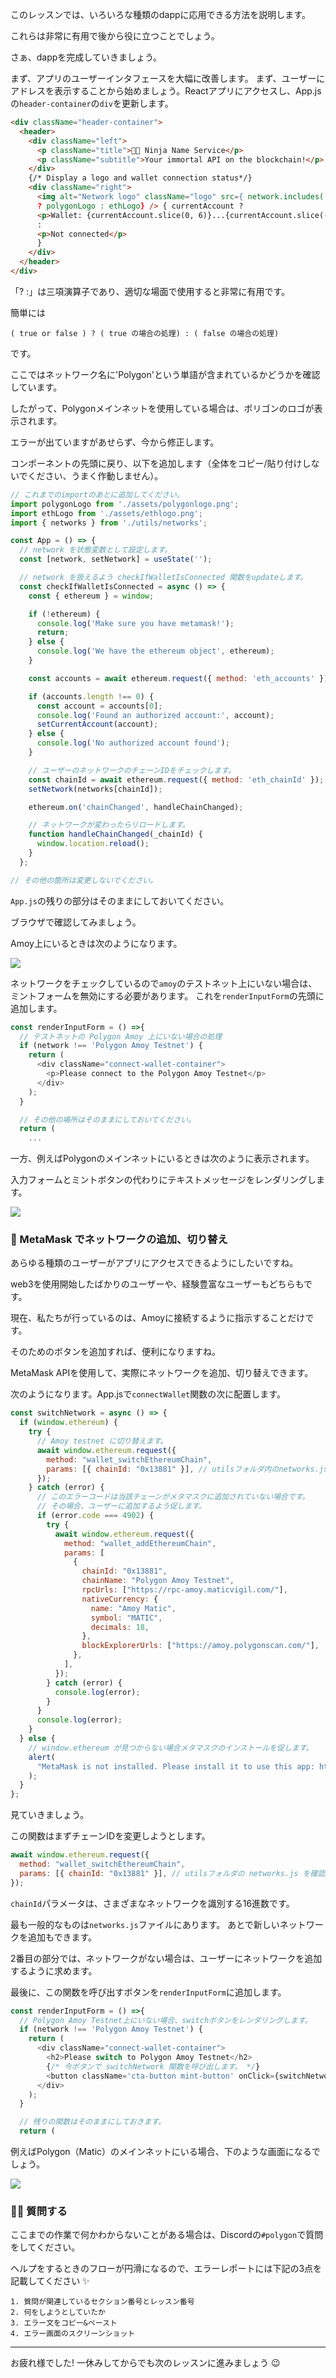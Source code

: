 このレッスンでは、いろいろな種類のdappに応用できる方法を説明します。

これらは非常に有用で後から役に立つことでしょう。

さぁ、dappを完成していきましょう。

まず、アプリのユーザーインタフェースを大幅に改善します。 まず、ユーザーにアドレスを表示することから始めましょう。Reactアプリにアクセスし、App.jsの`header-container`の`div`を更新します。

```html
<div className="header-container">
  <header>
    <div className="left">
      <p className="title">🐱‍👤 Ninja Name Service</p>
      <p className="subtitle">Your immortal API on the blockchain!</p>
    </div>
    {/* Display a logo and wallet connection status*/}
    <div className="right">
      <img alt="Network logo" className="logo" src={ network.includes('Polygon')
      ? polygonLogo : ethLogo} /> { currentAccount ?
      <p>Wallet: {currentAccount.slice(0, 6)}...{currentAccount.slice(-4)}</p>
      :
      <p>Not connected</p>
      }
    </div>
  </header>
</div>
```

「? :」は三項演算子であり、適切な場面で使用すると非常に有用です。

簡単には

```
( true or false ) ? ( true の場合の処理) : ( false の場合の処理)
```

です。

ここではネットワーク名に'Polygon'という単語が含まれているかどうかを確認しています。

したがって、Polygonメインネットを使用している場合は、ポリゴンのロゴが表示されます。

エラーが出ていますがあせらず、今から修正します。

コンポーネントの先頭に戻り、以下を追加します（全体をコピー/貼り付けしないでください、うまく作動しません）。

```js
// これまでのimportのあとに追加してください。
import polygonLogo from './assets/polygonlogo.png';
import ethLogo from './assets/ethlogo.png';
import { networks } from './utils/networks';

const App = () => {
  // network を状態変数として設定します。
  const [network, setNetwork] = useState('');

  // network を扱えるよう checkIfWalletIsConnected 関数をupdateします。
  const checkIfWalletIsConnected = async () => {
    const { ethereum } = window;

    if (!ethereum) {
      console.log('Make sure you have metamask!');
      return;
    } else {
      console.log('We have the ethereum object', ethereum);
    }

    const accounts = await ethereum.request({ method: 'eth_accounts' });

    if (accounts.length !== 0) {
      const account = accounts[0];
      console.log('Found an authorized account:', account);
      setCurrentAccount(account);
    } else {
      console.log('No authorized account found');
    }

    // ユーザーのネットワークのチェーンIDをチェックします。
    const chainId = await ethereum.request({ method: 'eth_chainId' });
    setNetwork(networks[chainId]);

    ethereum.on('chainChanged', handleChainChanged);

    // ネットワークが変わったらリロードします。
    function handleChainChanged(_chainId) {
      window.location.reload();
    }
  };

// その他の箇所は変更しないでください。
```

`App.js`の残りの部分はそのままにしておいてください。

ブラウザで確認してみましょう。

Amoy上にいるときは次のようになります。

![](/images/Polygon-ENS-Domain/section-4/4_1_1.png)

ネットワークをチェックしているので`amoy`のテストネット上にいない場合は、ミントフォームを無効にする必要があります。 これを`renderInputForm`の先頭に追加します。

```js
const renderInputForm = () =>{
  // テストネットの Polygon Amoy 上にいない場合の処理
  if (network !== 'Polygon Amoy Testnet') {
    return (
      <div className="connect-wallet-container">
        <p>Please connect to the Polygon Amoy Testnet</p>
      </div>
    );
  }

  // その他の場所はそのままにしておいてください。
  return (
    ...
```

一方、例えばPolygonのメインネットにいるときは次のように表示されます。

入力フォームとミントボタンの代わりにテキストメッセージをレンダリングします。

![](/images/Polygon-ENS-Domain/section-4/4_1_2.png)

### 🦊 MetaMask でネットワークの追加、切り替え

あらゆる種類のユーザーがアプリにアクセスできるようにしたいですね。

web3を使用開始したばかりのユーザーや、経験豊富なユーザーもどちらもです。

現在、私たちが行っているのは、Amoyに接続するように指示することだけです。

そのためのボタンを追加すれば、便利になりますね。

MetaMask APIを使用して、実際にネットワークを追加、切り替えできます。

次のようになります。App.jsで`connectWallet`関数の次に配置します。

```js
const switchNetwork = async () => {
  if (window.ethereum) {
    try {
      // Amoy testnet に切り替えます。
      await window.ethereum.request({
        method: "wallet_switchEthereumChain",
        params: [{ chainId: "0x13881" }], // utilsフォルダ内のnetworks.js を確認しましょう。0xは16進数です。
      });
    } catch (error) {
      // このエラーコードは当該チェーンがメタマスクに追加されていない場合です。
      // その場合、ユーザーに追加するよう促します。
      if (error.code === 4902) {
        try {
          await window.ethereum.request({
            method: "wallet_addEthereumChain",
            params: [
              {
                chainId: "0x13881",
                chainName: "Polygon Amoy Testnet",
                rpcUrls: ["https://rpc-amoy.maticvigil.com/"],
                nativeCurrency: {
                  name: "Amoy Matic",
                  symbol: "MATIC",
                  decimals: 18,
                },
                blockExplorerUrls: ["https://amoy.polygonscan.com/"],
              },
            ],
          });
        } catch (error) {
          console.log(error);
        }
      }
      console.log(error);
    }
  } else {
    // window.ethereum が見つからない場合メタマスクのインストールを促します。
    alert(
      "MetaMask is not installed. Please install it to use this app: https://metamask.io/download.html"
    );
  }
};
```

見ていきましょう。

この関数はまずチェーンIDを変更しようとします。

```js
await window.ethereum.request({
  method: "wallet_switchEthereumChain",
  params: [{ chainId: "0x13881" }], // utilsフォルダの networks.js を確認ください。
});
```

`chainId`パラメータは、さまざまなネットワークを識別する16進数です。

最も一般的なものは`networks.js`ファイルにあります。 あとで新しいネットワークを追加もできます。

2番目の部分では、ネットワークがない場合は、ユーザーにネットワークを追加するように求めます。

最後に、この関数を呼び出すボタンを`renderInputForm`に追加します。

```js
const renderInputForm = () =>{
  // Polygon Amoy Testnet上にいない場合、switchボタンをレンダリングします。
  if (network !== 'Polygon Amoy Testnet') {
    return (
      <div className="connect-wallet-container">
        <h2>Please switch to Polygon Amoy Testnet</h2>
        {/* 今ボタンで switchNetwork 関数を呼び出します。 */}
        <button className='cta-button mint-button' onClick={switchNetwork}>Click here to switch</button>
      </div>
    );
  }

  // 残りの関数はそのままにしておきます。
  return (
```

例えばPolygon（Matic）のメインネットにいる場合、下のような画面になるでしょう。

![](/images/Polygon-ENS-Domain/section-4/4_1_3.png)

### 🙋‍♂️ 質問する

ここまでの作業で何かわからないことがある場合は、Discordの`#polygon`で質問をしてください。

ヘルプをするときのフローが円滑になるので、エラーレポートには下記の3点を記載してください ✨

```
1. 質問が関連しているセクション番号とレッスン番号
2. 何をしようとしていたか
3. エラー文をコピー&ペースト
4. エラー画面のスクリーンショット
```

---

お疲れ様でした! 一休みしてからでも次のレッスンに進みましょう 😉
